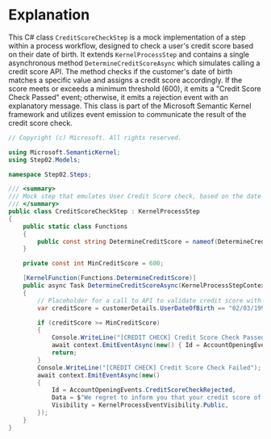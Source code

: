 # Explanation
This C# class `CreditScoreCheckStep` is a mock implementation of a step within a process workflow, designed to check a user's credit score based on their date of birth. It extends `KernelProcessStep` and contains a single asynchronous method `DetermineCreditScoreAsync` which simulates calling a credit score API. The method checks if the customer's date of birth matches a specific value and assigns a credit score accordingly. If the score meets or exceeds a minimum threshold (600), it emits a "Credit Score Check Passed" event; otherwise, it emits a rejection event with an explanatory message. This class is part of the Microsoft Semantic Kernel framework and utilizes event emission to communicate the result of the credit score check.

```csharp
// Copyright (c) Microsoft. All rights reserved.

using Microsoft.SemanticKernel;
using Step02.Models;

namespace Step02.Steps;

/// <summary>
/// Mock step that emulates User Credit Score check, based on the date of birth the score will be enough or insufficient
/// </summary>
public class CreditScoreCheckStep : KernelProcessStep
{
    public static class Functions
    {
        public const string DetermineCreditScore = nameof(DetermineCreditScore);
    }

    private const int MinCreditScore = 600;

    [KernelFunction(Functions.DetermineCreditScore)]
    public async Task DetermineCreditScoreAsync(KernelProcessStepContext context, NewCustomerForm customerDetails, Kernel _kernel)
    {
        // Placeholder for a call to API to validate credit score with customerDetails
        var creditScore = customerDetails.UserDateOfBirth == "02/03/1990" ? 700 : 500;

        if (creditScore >= MinCreditScore)
        {
            Console.WriteLine("[CREDIT CHECK] Credit Score Check Passed");
            await context.EmitEventAsync(new() { Id = AccountOpeningEvents.CreditScoreCheckApproved, Data = true });
            return;
        }
        Console.WriteLine("[CREDIT CHECK] Credit Score Check Failed");
        await context.EmitEventAsync(new()
        {
            Id = AccountOpeningEvents.CreditScoreCheckRejected,
            Data = $"We regret to inform you that your credit score of {creditScore} is insufficient to apply for an account of the type PRIME ABC",
            Visibility = KernelProcessEventVisibility.Public,
        });
    }
}
```